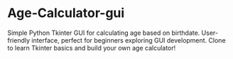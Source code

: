 # Age-Calculator-gui
Simple Python Tkinter GUI for calculating age based on birthdate. User-friendly interface, perfect for beginners exploring GUI development. Clone to learn Tkinter basics and build your own age calculator!
